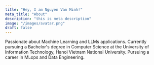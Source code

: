 ```yaml
---
title: "Hey, I am Nguyen Van Minh!"
meta_title: "About"
description: "this is meta description"
image: "/images/avatar.png"
draft: false
---
```


Passionate about Machine Learning and LLMs applications.
Currently pursuing a Bachelor's degree in Computer Science at the University of Information Technology, Hanoi Vietnam National University.
Pursuing a career in MLops and Data Engineering.
